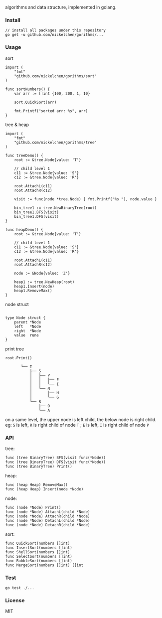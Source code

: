 algorithms and data structure, implemented in golang.

### Install

```
// install all packages under this repository
go get -u github.com/nickelchen/gorithms/...
```

### Usage

sort

```
import (
	"fmt"
	"github.com/nickelchen/gorithms/sort"
)

func sortNumbers() {
	var arr := []int {100, 200, 1, 10}

	sort.QuickSort(arr)

	fmt.Printf("sorted arr: %s", arr)
}

```

tree & heap

```
import (
	"fmt"
	"github.com/nickelchen/gorithms/tree"
)

func treeDemo() {
	root := &tree.Node{value: 'T'}

	// child level 1
	c11 := &tree.Node{value: 'S'}
	c12 := &tree.Node{value: 'R'}

	root.AttachL(c11)
	root.AttachR(c12)

	visit := func(node *tree.Node) { fmt.Printf("%s "), node.value }

	bin_tree1 := tree.NewBinaryTree(root)
	bin_tree1.BFS(visit)
	bin_tree1.DFS(visit)
}

func heapDemo() {
	root := &tree.Node{value: 'T'}

	// child level 1
	c11 := &tree.Node{value: 'S'}
	c12 := &tree.Node{value: 'R'}

	root.AttachL(c11)
	root.AttachR(c12)

	node := &Node{value: 'Z'}

	heap1 := tree.NewHeap(root)
	heap1.Insert(node)
	heap1.RemoveMax()
}
```

node struct

```

type Node struct {
	parent *Node
	left   *Node
	right  *Node
	value  rune
}

```

print tree

```
root.Print()

	   └── T
	       ├── S
	       │   ├── P
	       │   │   ├── E
	       │   │   └── I
	       │   └── N
	       │       ├── H
	       │       └── G
	       └── R
	           ├── O
	           └── A

```

on a same level, the upper node is left child, the below node is right child.
eg: `S` is left, `R` is right child of node `T` ; `E` is left, `I` is right child of node `P`

### API

tree:

```
func (tree BinaryTree) BFS(visit func(*Node))
func (tree BinaryTree) DFS(visit func(*Node))
func (tree BinaryTree) Print()
```

heap:
```
func (heap Heap) RemoveMax()
func (heap Heap) Insert(node *Node)
```

node:
```
func (node *Node) Print()
func (node *Node) AttachL(child *Node)
func (node *Node) AttachR(child *Node)
func (node *Node) DetachL(child *Node)
func (node *Node) DetachR(child *Node)
```

sort:
```
func QuickSort(numbers []int)
func InsertSort(numbers []int)
func ShellSort(numbers []int)
func SelectSort(numbers []int)
func BubbleSort(numbers []int)
func MergeSort(numbers []int) []int
```

### Test

```
go test ./...
```

### License

MIT
